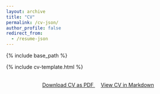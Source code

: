 ```yaml
---
layout: archive
title: "CV"
permalink: /cv-json/
author_profile: false
redirect_from:
  - /resume-json
---
```


{% include base_path %}

<!-- Include Custom Styles -->
<link rel="stylesheet" href="{{ base_path }}/assets/css/cv-style.css">
<link rel="stylesheet" href="https://cdnjs.cloudflare.com/ajax/libs/font-awesome/5.15.4/css/all.min.css">

<!-- Custom Inline Style for Layout -->
<style>
  .archive {
    width: 90%;
    margin: 0 auto;
    float: none;
    padding-right: 0;
  }

  @media (min-width: 80em) {
    .archive {
      width: 70%;
    }
  }

  .cv-download-links {
    text-align: center;
    margin-top: 2rem;
  }

  .cv-download-links .btn {
    margin: 0.5rem;
  }
</style>

<!-- Include JSON-based CV Template -->
{% include cv-template.html %}

<!-- CV Download Links -->
<div class="cv-download-links">
  <a href="{{ base_path }}/files/cv.pdf" class="btn btn--primary">
    <i class="fas fa-file-pdf"></i> Download CV as PDF
  </a>
  <a href="{{ base_path }}/cv/" class="btn btn--inverse">
    <i class="fas fa-file-alt"></i> View CV in Markdown
  </a>
</div>

